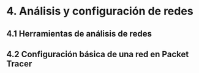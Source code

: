 # 4. Análisis y configuración de redes

## 4.1 Herramientas de análisis de redes

## 4.2 Configuración básica de una red en Packet Tracer



